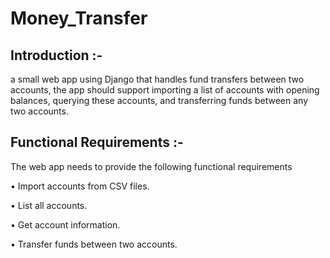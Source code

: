 # Money_Transfer

## Introduction :-

a small web app using Django that handles fund transfers between two accounts, the app should support importing a list of accounts with opening balances, querying these accounts, and transferring funds between any two accounts.

## Functional Requirements :-

The web app needs to provide the following functional requirements

• Import accounts from CSV files.

• List all accounts.

• Get account information.

• Transfer funds between two accounts.  

